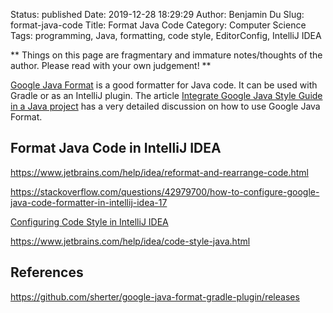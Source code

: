 Status: published
Date: 2019-12-28 18:29:29
Author: Benjamin Du
Slug: format-java-code
Title: Format Java Code
Category: Computer Science
Tags: programming, Java, formatting, code style, EditorConfig, IntelliJ IDEA

**
Things on this page are fragmentary and immature notes/thoughts of the author.
Please read with your own judgement!
**

[Google Java Format](https://github.com/google/google-java-format)
is a good formatter for Java code.
It can be used with Gradle or as an IntelliJ plugin.
The article
[Integrate Google Java Style Guide in a Java project](https://medium.com/@alexprut/integrate-google-java-style-guide-in-a-java-project-567abb6d7987)
has a very detailed discussion on how to use Google Java Format.

## Format Java Code in IntelliJ IDEA

https://www.jetbrains.com/help/idea/reformat-and-rearrange-code.html

https://stackoverflow.com/questions/42979700/how-to-configure-google-java-code-formatter-in-intellij-idea-17

[Configuring Code Style in IntelliJ IDEA](https://www.jetbrains.com/help/idea/configuring-code-style.html)

https://www.jetbrains.com/help/idea/code-style-java.html

## References

https://github.com/sherter/google-java-format-gradle-plugin/releases
